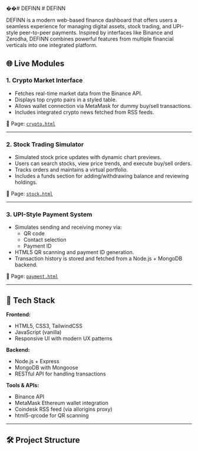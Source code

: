 ��#   D E F I N N 
 
 # DEFINN

DEFINN is a modern web-based finance dashboard that offers users a seamless experience for managing digital assets, stock trading, and UPI-style peer-to-peer payments. Inspired by interfaces like Binance and Zerodha, DEFINN combines powerful features from multiple financial verticals into one integrated platform.

## 🌐 Live Modules

### 1. **Crypto Market Interface**
- Fetches real-time market data from the Binance API.
- Displays top crypto pairs in a styled table.
- Allows wallet connection via MetaMask for dummy buy/sell transactions.
- Includes integrated crypto news fetched from RSS feeds.

🔗 Page: [`crypto.html`](./crypto.html)

---

### 2. **Stock Trading Simulator**
- Simulated stock price updates with dynamic chart previews.
- Users can search stocks, view price trends, and execute buy/sell orders.
- Tracks orders and maintains a virtual portfolio.
- Includes a funds section for adding/withdrawing balance and reviewing holdings.

🔗 Page: [`stock.html`](./stock.html)

---

### 3. **UPI-Style Payment System**
- Simulates sending and receiving money via:
  - QR code
  - Contact selection
  - Payment ID
- HTML5 QR scanning and payment ID generation.
- Transaction history is stored and fetched from a Node.js + MongoDB backend.

🔗 Page: [`payment.html`](./payment.html)

---

## 🧠 Tech Stack

**Frontend:**
- HTML5, CSS3, TailwindCSS
- JavaScript (vanilla)
- Responsive UI with modern UX patterns

**Backend:**
- Node.js + Express
- MongoDB with Mongoose
- RESTful API for handling transactions

**Tools & APIs:**
- Binance API
- MetaMask Ethereum wallet integration
- Coindesk RSS feed (via allorigins proxy)
- html5-qrcode for QR scanning

---

## 🛠️ Project Structure

